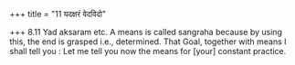 +++
title = "11 यदक्षरं वेदविदो"

+++
8.11 Yad aksaram etc. A means is called sangraha because by using this,
the end is grasped i.e., determined. That Goal, together with means I
shall tell you : Let me tell you now the means for \[your\] constant
practice.
